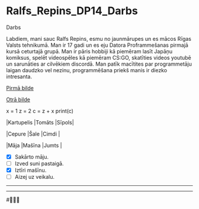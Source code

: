 # Ralfs_Repins_DP14_Darbs
Darbs

Labdiem, mani sauc Ralfs Repins, esmu no jaunmārupes un es mācos Rīgas Valsts tehnikumā.
Man ir 17 gadi un es eju Datora Proframmešanas pirmajā kursā ceturtajā grupā.
Man ir pāris hobbiji kā piemēram lasīt Japāņu komiksus, spelēt videospēles kā piemēram CS:GO, skatīties videos youtubē un sarunāties ar cilvēkiem discordā.
Man patīk macītites par programmetāju laigan daudzko vel nezinu, programmēšana priekš manis ir diezko intresanta.

[Pirmā bilde](C:\Users\h388k\Desktop\DP1-4\Intro_in_git_DP14\BoBa.jpg.png)

[Otrā bilde](https://www.google.com/search?q=jgy&tbm=isch&ved=2ahUKEwiU3qWB9sruAhWN-yoKHf7ODXoQ2-cCegQIABAA&oq=jgy&gs_lcp=CgNpbWcQAzICCAAyAggAMgIIADICCAAyAggAMgIIADICCAAyAggAMgIIADICCAA6BAgjECdQ9LoBWJ27AWCovwFoAHAAeACAAZQBiAGBA5IBAzAuM5gBAKABAaoBC2d3cy13aXotaW1nwAEB&sclient=img&ei=-R8ZYNT9MI33qwH-nbfQBw&bih=876&biw=1600#imgrc=tEBt1UiAan76aM)

  x = 1
  z = 2
  c = z + x
  print(c)

|Kartupelis |Tomāts   |Sīpols|

|Cepure     |Šale     |Cimdi |

|Māja       |Mašīna   |Jumts |
- [x] Sakārto māju.
- [ ] Izved suni pastaigā.
- [X] Iztīri mašīnu.
- [ ] Aizej uz veikalu.
------------------------
________________________
#🦾🤖👾
